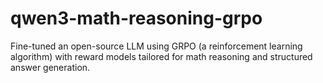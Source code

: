 # qwen3-math-reasoning-grpo
Fine-tuned an open-source LLM using GRPO (a reinforcement learning algorithm) with reward models tailored for math reasoning and structured answer generation.

